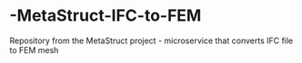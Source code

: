 # -MetaStruct-IFC-to-FEM
Repository from the MetaStruct project - microservice that converts IFC file to FEM mesh
